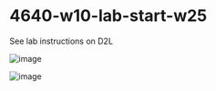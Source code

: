 # 4640-w10-lab-start-w25

See lab instructions on D2L

![image](https://github.com/user-attachments/assets/820c7cc9-73a8-4476-915e-cbc43f20aeb1)

![image](https://github.com/user-attachments/assets/a907f003-09e6-49be-8124-f9e96e658f2a)
